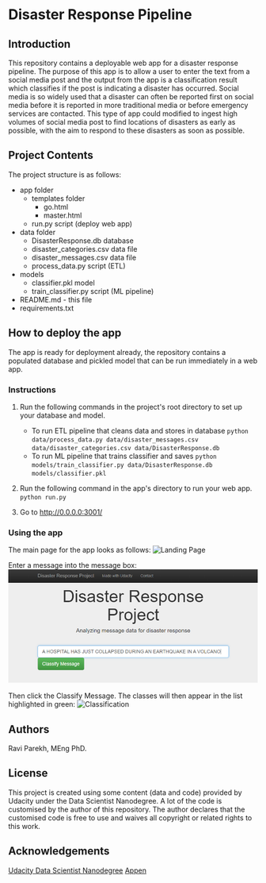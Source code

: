 # Disaster Response Pipeline

## Introduction 
This repository contains a deployable web app for a disaster response pipeline. The purpose of this app is to allow a user to enter the text from a social media post and the output from the app is a classification result which classifies if the post is indicating a disaster has occurred. 
Social media is so widely used that a disaster can often be reported first on social media before it is reported in more traditional media or before emergency services are contacted. This type of app could modified to ingest high volumes of social media post to find locations of disasters as early as possible, with the aim to respond to these disasters as soon as possible. 

## Project Contents
The project structure is as follows:
* app folder
	* templates folder
		* go.html
		* master.html
	* run.py script (deploy web app)
* data folder
	* DisasterResponse.db database
	* disaster_categories.csv data file
	* disaster_messages.csv data file
	* process_data.py script (ETL)
* models
	* classifier.pkl model
	* train_classifier.py script (ML pipeline)
* README.md - this file
* requirements.txt 

## How to deploy the app
The app is ready for deployment already, the repository contains a populated database and pickled model that can be run immediately in a web app. 

### Instructions
1. Run the following commands in the project's root directory to set up your database and model.

    - To run ETL pipeline that cleans data and stores in database
        `python data/process_data.py data/disaster_messages.csv data/disaster_categories.csv data/DisasterResponse.db`
    - To run ML pipeline that trains classifier and saves
        `python models/train_classifier.py data/DisasterResponse.db models/classifier.pkl`

2. Run the following command in the app's directory to run your web app.
    `python run.py`

3. Go to http://0.0.0.0:3001/

### Using the app
The main page for the app looks as follows:
![Landing Page](tree/main/screenshots/LandingPage.PNG?raw=true)

Enter a message into the message box:
![Enter a message](screenshots/EnterAMessage.PNG?raw=true)

Then click the Classify Message. The classes will then appear in the list highlighted in green:
![Classification](main/screenshots/Classification.PNG?raw=true)

## Authors
Ravi Parekh, MEng PhD. 

## License
This project is created using some content (data and code) provided by Udacity under the Data Scientist Nanodegree. A lot of the code is customised by the author of this repository. The author declares that the customised code is free to use and waives all copyright or related rights to this work. 

## Acknowledgements
[Udacity Data Scientist Nanodegree](https://www.udacity.com/course/data-scientist-nanodegree--nd025)
[Appen](https://appen.com/)
